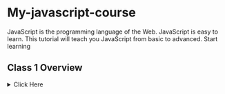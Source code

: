 # My-javascript-course
JavaScript is the programming language of the Web. JavaScript is easy to learn. This tutorial will teach you JavaScript from basic to advanced. Start learning
## Class 1 Overview
<details>
<summary>Click Here </summary>

### Math 
#### Math.round(x)	Returns x rounded to its nearest integer
#### Math.ceil(x)	Returns x rounded up to its nearest integer
#### Math.floor(x)	Returns x rounded down to its nearest integer
#### Math.trunc(x)	Returns the integer part of x (new in ES6)
</details>
